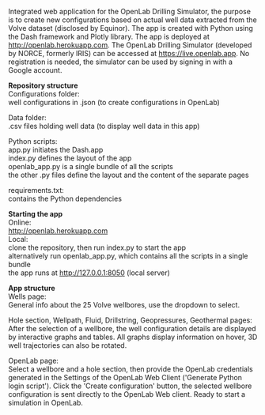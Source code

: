 Integrated web application for the OpenLab Drilling Simulator, the purpose is to create new configurations based on actual well data extracted from the Volve dataset (disclosed by Equinor). The app is created with Python using the Dash framework and Plotly library. The app is deployed at http://openlab.herokuapp.com. The OpenLab Drilling Simulator (developed by NORCE, formerly IRIS) can be accessed at https://live.openlab.app. No registration is needed, the simulator can be used by signing in with a Google account.

**Repository structure**\
Configurations folder:\
well configurations in .json (to create configurations in OpenLab)

Data folder:\
.csv files holding well data (to display well data in this app)

Python scripts:\
app.py initiates the Dash.app\
index.py defines the layout of the app\
openlab_app.py is a single bundle of all the scripts\
the other .py files define the layout and the content of the separate pages

requirements.txt:\
contains the Python dependencies

**Starting the app**\
Online:\
http://openlab.herokuapp.com \
Local:\
clone the repository, then run index.py to start the app\
alternatively run openlab_app.py, which contains all the scripts in a single bundle\
the app runs at http://127.0.0.1:8050 (local server)

**App structure**\
Wells page:\
General info about the 25 Volve wellbores, use the dropdown to select.

Hole section, Wellpath, Fluid, Drillstring, Geopressures, Geothermal pages:\
After the selection of a wellbore, the well configuration details are displayed by interactive graphs and tables. All graphs display information on hover, 3D well trajectories can also be rotated.

OpenLab page:\
Select a wellbore and a hole section, then provide the OpenLab credentials generated in the Settings of the OpenLab Web Client ('Generate Python login script'). Click the 'Create configuration' button, the selected wellbore configuration is sent directly to the OpenLab Web client. Ready to start a simulation in OpenLab.
